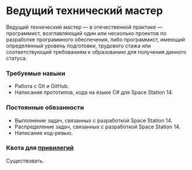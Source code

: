 # Ведущий технический мастер

Ведущий технический мастер — в отечественной практике — программист, возглавляющий один или несколько проектов по разработке программного обеспечения, либо программист, имеющий определенный уровень подготовки, трудового стажа или соответствующий требованиям к образованию для получения данного статуса.

### Требуемые навыки

- Работа с Git и GitHub.
- Написания прототипов, кода на языке C# для Space Station 14.

### Постоянные обязанности

- Выполнение задач, связанных с разработкой Space Station 14.
- Распределение задач, связанных с разработкой Space Station 14.
- Написание код-ревью.

### Квота для [привилегий](../../privilege.md)
Существовать.